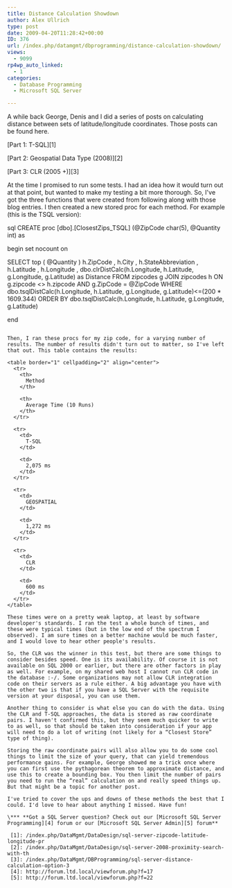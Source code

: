 ```yaml
---
title: Distance Calculation Showdown
author: Alex Ullrich
type: post
date: 2009-04-20T11:28:42+00:00
ID: 376
url: /index.php/datamgmt/dbprogramming/distance-calculation-showdown/
views:
  - 9099
rp4wp_auto_linked:
  - 1
categories:
  - Database Programming
  - Microsoft SQL Server

---
```

A while back George, Denis and I did a series of posts on calculating distance between sets of latitude/longitude coordinates. Those posts can be found here.

[Part 1: T-SQL][1]
  
[Part 2: Geospatial Data Type (2008)][2]
  
[Part 3: CLR (2005 +)][3]

At the time I promised to run some tests. I had an idea how it would turn out at that point, but wanted to make my testing a bit more thorough. So, I've got the three functions that were created from following along with those blog entries. I then created a new stored proc for each method. For example (this is the TSQL version):

sql
CREATE proc [dbo].[ClosestZips_TSQL] (@ZipCode char(5), @Quantity int)
as

begin
set nocount on

SELECT top ( @Quantity ) h.ZipCode
	, h.City
	, h.StateAbbreviation
	, h.Latitude
	, h.Longitude
	, dbo.clrDistCalc(h.Longitude, h.Latitude, g.Longitude, g.Latitude) as Distance 
FROM zipcodes g
JOIN zipcodes h ON g.zipcode <> h.zipcode
	AND g.ZipCode = @ZipCode
WHERE dbo.tsqlDistCalc(h.Longitude, h.Latitude, g.Longitude, g.Latitude)<=(200 * 1609.344)
ORDER BY dbo.tsqlDistCalc(h.Longitude, h.Latitude, g.Longitude, g.Latitude)

end
```

Then, I ran these procs for my zip code, for a varying number of results. The number of results didn't turn out to matter, so I've left that out. This table contains the results:

<table border="1" cellpadding="2" align="center">
  <tr>
    <th>
      Method
    </th>
    
    <th>
      Average Time (10 Runs)
    </th>
  </tr>
  
  <tr>
    <td>
      T-SQL
    </td>
    
    <td>
      2,075 ms
    </td>
  </tr>
  
  <tr>
    <td>
      GEOSPATIAL
    </td>
    
    <td>
      1,272 ms
    </td>
  </tr>
  
  <tr>
    <td>
      CLR
    </td>
    
    <td>
      600 ms
    </td>
  </tr>
</table>

These times were on a pretty weak laptop, at least by software developer's standards. I ran the test a whole bunch of times, and these were typical times (but in the low end of the spectrum I observed). I am sure times on a better machine would be much faster, and I would love to hear other people's results.

So, the CLR was the winner in this test, but there are some things to consider besides speed. One is its availability. Of course it is not available on SQL 2000 or earlier, but there are other factors in play as well. For example, on my shared web host I cannot run CLR code in the database :-/. Some organizations may not allow CLR integration code on their servers as a rule either. A big advantage you have with the other two is that if you have a SQL Server with the requisite version at your disposal, you can use them. 

Another thing to consider is what else you can do with the data. Using the CLR and T-SQL approaches, the data is stored as raw coordinate pairs. I haven't confirmed this, but they seem much quicker to write to as well, so that should be taken into consideration if your app will need to do a lot of writing (not likely for a “Closest Store” type of thing).

Storing the raw coordinate pairs will also allow you to do some cool things to limit the size of your query, that can yield tremendous performance gains. For example, George showed me a trick once where you can first use the pythagorean theorem to approximate distance, and use this to create a bounding box. You then limit the number of pairs you need to run the “real” calculation on and really speed things up. But that might be a topic for another post.

I've tried to cover the ups and downs of these methods the best that I could. I'd love to hear about anything I missed. Have fun!

\*** **Got a SQL Server question? Check out our [Microsoft SQL Server Programming][4] forum or our [Microsoft SQL Server Admin][5] forum**

 [1]: /index.php/DataMgmt/DataDesign/sql-server-zipcode-latitude-longitude-pr
 [2]: /index.php/DataMgmt/DataDesign/sql-server-2008-proximity-search-with-th
 [3]: /index.php/DataMgmt/DBProgramming/sql-server-distance-calculation-option-3
 [4]: http://forum.ltd.local/viewforum.php?f=17
 [5]: http://forum.ltd.local/viewforum.php?f=22